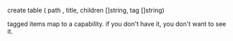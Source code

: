

create table ( path , title, children []string, tag []string)

tagged items map to a capability. if you don't have it, you don't want to see it.



